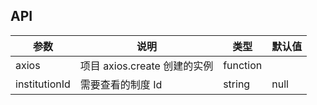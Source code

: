 ## API

| 参数          | 说明                         | 类型     | 默认值 |
| ------------- | ---------------------------- | -------- | ------ |
| axios         | 项目 axios.create 创建的实例 | function |
| institutionId | 需要查看的制度 Id            | string   | null   |
